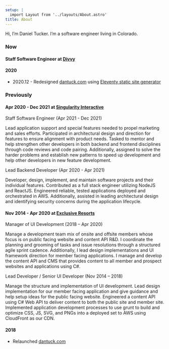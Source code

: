 ```yaml
---
setup: |
  import Layout from '../layouts/About.astro'
title: About
---
```


Hi, I’m Daniel Tucker. I’m a software engineer living in Colorado.

### Now

#### Staff Software Engineer at [Divvy](https://getdivvy.com/)

#### 2020

- 2020.12 - Redesigned [dantuck.com](/) using [Eleventy static site generator](https://www.11ty.dev/)

### Previously

#### Apr 2020 - Dec 2021 at [Singularity Interactive](https://singularity-interactive.com/)
Staff Software Engineer (Apr 2021 - Dec 2021)

Lead application support and special features needed to propel marketing and sales efforts. Participated in architectural design and direction for features to ensure alignment with product needs. Tasked to mentor and help strengthen other developers in both backend and frontend disciplines through code reviews and code pairing. Additionally, assigned to solve the harder problems and establish new patterns to speed up development and help other developers in new feature development.

Lead Backend Developer (Apr 2020 - Apr 2021)

Developer, design, implement, and maintain software projects and their individual features. Contributed as a full stack engineer utilizing NodeJS and ReactJS. Engineered reliable, tested applications deployed and orchestrated in AWS. Additionally, assisted in leading architectural design and identifying security concerns during the application lifecycle.

#### Nov 2014 - Apr 2020 at [Exclusive Resorts](https://www.exclusiveresorts.com)
Manager of UI Development (2018 – Apr 2020)

Manage a development team mix of onsite and offsite members whose focus is on public facing website and content API R&D. I coordinate the planning and grooming of tasks and issue resolutions through a structured agile sprint cadence. Additionally, I lead design implementations and UI framework direction for member facing applications. I manage and develop the content API and CMS that provides content to all member and prospect websites and applications using C#.

Lead Developer / Senior UI Developer (Nov 2014 – 2018)

Manage the structure and implementation of UI development. Lead design implementation for our member facing application and give guidance and help setup ideas for the public facing website. Engineered a content API using C# Web API to deliver content to both the public site and member site. Implemented application development processes to use grunt to build and optimize CSS, JS, SVG, and PNGs into a deployed set to AWS using CloudFront as our CDN.

#### 2018

  - Relaunched [dantuck.com](/)
